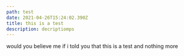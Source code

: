 ```yaml
---
path: test
date: 2021-04-26T15:24:02.390Z
title: this is a test
description: decriptiomps
---
```

would you believe me if i told you that this is a test and nothing more